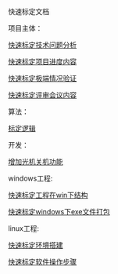 快速标定文档

项目主体：

[快速标定技术问题分析](快速标定技术问题分析)

[快速标定项目进度内容](快速标定)

[快速标定极端情况验证](快速标定极端情况验证)

[快速标定评审会议内容](快速标定评审会议内容)



算法：

[标定逻辑](标定逻辑)

开发：

[增加光机关机功能](通讯逻辑关系增加光机关机功能)

windows工程: 

[快速标定工程在win下结构](快速标定工程在win下结构)

[快速标定windows下exe文件打包](快速标定windows下exe文件打包)

linux工程: 

[快速标定环境搭建](快速标定环境搭建)

[快速标定软件操作步骤](快速标定软件操作步骤)



